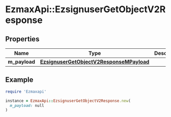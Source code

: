 # EzmaxApi::EzsignuserGetObjectV2Response

## Properties

| Name | Type | Description | Notes |
| ---- | ---- | ----------- | ----- |
| **m_payload** | [**EzsignuserGetObjectV2ResponseMPayload**](EzsignuserGetObjectV2ResponseMPayload.md) |  |  |

## Example

```ruby
require 'Ezmaxapi'

instance = EzmaxApi::EzsignuserGetObjectV2Response.new(
  m_payload: null
)
```

